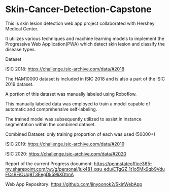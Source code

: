 # Skin-Cancer-Detection-Capstone
This is skin lesion detection web app project collaborated with Hershey Medical Center.

It utilizes various techniques and machine learning models to implement the Progressive Web Application(PWA) which detect skin lesion and classify the disease types.  

Dataset 

ISIC 2018: https://challenge.isic-archive.com/data/#2018 

The HAM10000 dataset is included in ISIC 2018 and is also a part of the ISIC 2019 dataset. 

A portion of this dataset was manually labeled using Roboflow. 

This manually labeled data was employed to train a model capable of automatic and comprehensive self-labeling. 

The trained model was subsequently utilized to assist in instance segmentation within the combined dataset. 

Combined Dataset: only training proportion of each was used (50000+) 

ISIC 2019: https://challenge.isic-archive.com/data/#2019 

ISIC 2020: https://challenge.isic-archive.com/data/#2020 

Report of the current Progress document: https://pennstateoffice365-my.sharepoint.com/:w:/g/personal/juk481_psu_edu/ETgGZ_1t1o5Mk9qb9VduFCsBFiOUq9T3EegDk59liXDtmA  
  
Web App Repository: https://github.com/jinyoonok2/SkinWebApp
